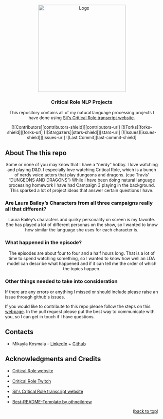 <div id="top"></div>

<!-- Critical Role Logo -->
<br />
<div align="center">
  <img src="https://static.wikia.nocookie.net/criticalrole/images/3/30/Critical_Role_logo_on_fire_tumblr_o610fsUcnv1vrhcr7o2_540.gif/revision/latest/scale-to-width-down/540?cb=20160424231316" alt="Logo" height="287">


<h3 align="center">Critical Role NLP Projects</h3>

  <p align="center">
    This repository contains all of my natural language processing projects I have done using  <a href="https://kryogenix.org/crsearch/">Sil's Critical Role transcript website</a>.

  </p>
<!-- PROJECT SHIELDS -->
[![Contributors][contributors-shield]][contributors-url]
[![Forks][forks-shield]][forks-url]
[![Stargazers][stars-shield]][stars-url]
[![Issues][issues-shield]][issues-url]
![Last Commit][last-commit-shield]

<!-- ABOUT THE REPO -->
<h2 align="left">About The this repo</h2>
<p align="center">
Some or none of you may know that I have a “nerdy” hobby. I love watching and playing D&D. I especially love watching Critical Role, which is a bunch of nerdy voice actors that play dungeons and dragons. (cue Travis’ “DUNGEONS AND DRAGONS”) While I have been doing natural language processing homework I have had Campaign 3 playing in the background. This sparked a lot of project ideas that answer certain questions I have.

<h3 align="left">Are Laura Bailey’s Characters from all three campaigns really all that different?</h3>
Laura Bailey’s characters and quirky personality on screen is my favorite. She has played a lot of different personas on the show, so I wanted to know how similar the language she uses for each character is. 

<h3 align="left">What happened in the episode?</h3>
The episodes are about four to four and a half hours long. That is a lot of time to spend watching something, so I wanted to know how well an LDA model can describe what happened and if it can tell me the order of which the topics happen. 

</p>

<h3 align="left">Other things needed to take into consideration</h3>
<p align="left">
  If there are any errors or anything I missed or should include please raise an issue through github's issues.
</p>
<p align="left">
  If you would like to contribute to this repo please follow the steps on this <a href="https://www.dataschool.io/how-to-contribute-on-github/">webpage</a>. In the pull request please put the best way to communicate with you, so I can get in touch if I have questions.
</p>

<!-- CONTACTS -->
<h2 align="left">Contacts</h2>
<p align="left">
<ul>
  <li align="left">Mikayla Kosmala - <a href="https://www.linkedin.com/in/mikayla-kosmala/">LinkedIn</a> + <a href="https://github.com/Mikaykay">Github</a></li>
</ul>
</p>

<!-- LICENSE 
<h2 align="left">License</h2>
<p align="left">
Distributed under the MIT License. See `LICENSE.txt` for more information.
</p>
-->

<!-- ACKNOWLEDGMENTS -->
<h2 align="left">Acknowledgments and Credits</h2>
<ul>
  <li align="left"><a href="https://critrole.com/">Critical Role website</a><li>
  <li align="left"><a href="https://www.twitch.tv/criticalrole">Critical Role Twitch</a><li>
  <li align="left"><a href="https://kryogenix.org/crsearch/">Sil's Critical Role transcript website</a><li>
  <li align="left"><a href="https://github.com/othneildrew/Best-README-Template">Best-README-Template by othneildrew</a></li>
  
  
</ul>
<p align="right">(<a href="#top">back to top</a>)</p>

<!-- MARKDOWN LINKS & IMAGES -->
<!-- https://www.markdownguide.org/basic-syntax/#reference-style-links -->
[contributors-shield]: https://img.shields.io/github/contributors/mikayla-kosmala/Critical-Role-NLP.svg?style=for-the-badge
[contributors-url]: https://github.com/mikayla-kosmala/Critical-Role-NLP/graphs/contributors
[forks-shield]: https://img.shields.io/github/forks/mikayla-kosmala/Critical-Role-NLP.svg?style=for-the-badge
[forks-url]: https://github.com/mikayla-kosmala/Critical-Role-NLP/network/members
[stars-shield]: https://img.shields.io/github/stars/mikayla-kosmala/Critical-Role-NLP.svg?style=for-the-badge
[stars-url]: https://github.com/mikayla-kosmala/Critical-Role-NLP/stargazers
[issues-shield]: https://img.shields.io/github/issues/mikayla-kosmala/Critical-Role-NLP.svg?style=for-the-badge
[issues-url]: https://github.com/mikayla-kosmala/Critical-Role-NLP/issues
[last-commit-shield]: https://img.shields.io/github/last-commit/mikayla-kosmala/Critical-Role-NLP.svg?style=for-the-badge
